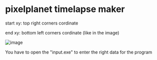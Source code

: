 # pixelplanet timelapse maker

start xy: top right corners cordinate

end xy: bottom left corners cordinate
(like in the image)

![image](https://github.com/Batyoaron/pixelplanet_timelapse_maker/assets/111697446/ca9d393f-ef71-48a3-9c77-030b3edf45d4)

You have to open the "input.exe" to enter the right data for the program
